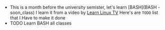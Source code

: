 - This is a month before the university semister, let's learn [BASH](BASH - soon_class) I learn it from a video by [Learn Linux TV](https://www.youtube.com/watch?v=2733cRPudvI&list=PLT98CRl2KxKGj-VKtApD8-zCqSaN2mD4w&pp=iAQB) Here's are `TODO` list that I Have to make it done
- TODO Learn BASH all classes